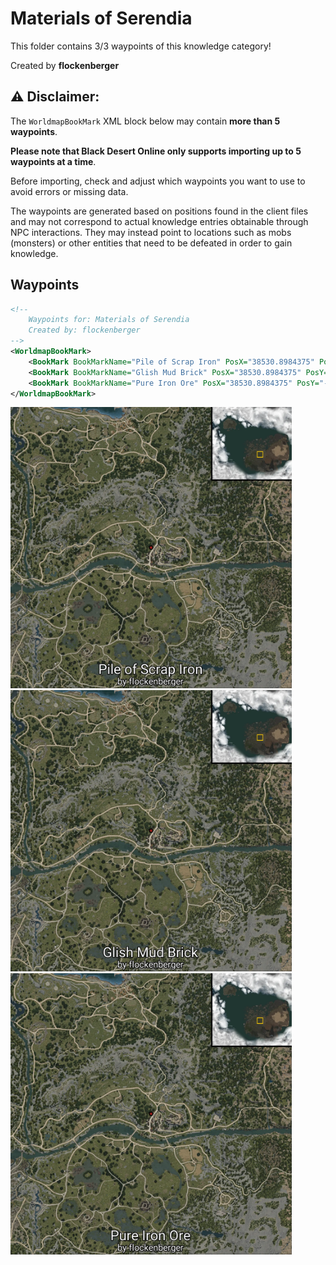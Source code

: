 # Materials of Serendia

This folder contains 3/3 waypoints of this knowledge category!


Created by **flockenberger**

## ⚠️ Disclaimer:
The `WorldmapBookMark` XML block below may contain **more than 5 waypoints**.

**Please note that Black Desert Online only supports importing up to 5 waypoints at a time**.

Before importing, check and adjust which waypoints you want to use to avoid errors or missing data.

The waypoints are generated based on positions found in the client files and may not correspond to actual knowledge entries obtainable through NPC interactions.
They may instead point to locations such as mobs (monsters) or other entities that need to be defeated in order to gain knowledge.

## Waypoints
```xml
<!--
    Waypoints for: Materials of Serendia
    Created by: flockenberger
-->
<WorldmapBookMark>
    <BookMark BookMarkName="Pile of Scrap Iron" PosX="38530.8984375" PosY="-995.7860107421875" PosZ="-29238.19921875" />
    <BookMark BookMarkName="Glish Mud Brick" PosX="38530.8984375" PosY="-995.7860107421875" PosZ="-29238.19921875" />
    <BookMark BookMarkName="Pure Iron Ore" PosX="38530.8984375" PosY="-995.7860107421875" PosZ="-29238.19921875" />
</WorldmapBookMark>
```

<img src="./Materials of Serendia_Pile of Scrap Iron_Preview.webp" width="450"/> <img src="./Materials of Serendia_Glish Mud Brick_Preview.webp" width="450"/> <img src="./Materials of Serendia_Pure Iron Ore_Preview.webp" width="450"/> 